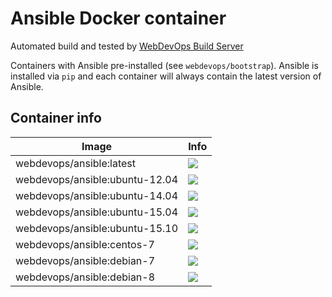 # Ansible Docker container

Automated build and tested by [WebDevOps Build Server](https://build.webdevops.io/)

Containers with Ansible pre-installed (see `webdevops/bootstrap`).
Ansible is installed via `pip` and each container will always contain the latest version of Ansible.

## Container info

Image                               | Info                                                                       
----------------------------------- | ----------------------------------------------------------------------------------
webdevops/ansible:latest            | [![](https://badge.imagelayers.io/webdevops/ansible:latest.svg)](https://imagelayers.io/?images=webdevops/ansible:latest 'Get your own badge on imagelayers.io')
webdevops/ansible:ubuntu-12.04      | [![](https://badge.imagelayers.io/webdevops/ansible:ubuntu-12.04.svg)](https://imagelayers.io/?images=webdevops/ansible:ubuntu-12.04 'Get your own badge on imagelayers.io')
webdevops/ansible:ubuntu-14.04      | [![](https://badge.imagelayers.io/webdevops/ansible:ubuntu-14.04.svg)](https://imagelayers.io/?images=webdevops/ansible:ubuntu-14.04 'Get your own badge on imagelayers.io')
webdevops/ansible:ubuntu-15.04      | [![](https://badge.imagelayers.io/webdevops/ansible:ubuntu-15.04.svg)](https://imagelayers.io/?images=webdevops/ansible:ubuntu-15.04 'Get your own badge on imagelayers.io')
webdevops/ansible:ubuntu-15.10      | [![](https://badge.imagelayers.io/webdevops/ansible:ubuntu-15.10.svg)](https://imagelayers.io/?images=webdevops/ansible:ubuntu-15.14 'Get your own badge on imagelayers.io')
webdevops/ansible:centos-7          | [![](https://badge.imagelayers.io/webdevops/ansible:centos-7.svg)](https://imagelayers.io/?images=webdevops/ansible:centos-7 'Get your own badge on imagelayers.io')
webdevops/ansible:debian-7          | [![](https://badge.imagelayers.io/webdevops/ansible:debian-7.svg)](https://imagelayers.io/?images=webdevops/ansible:debian-7 'Get your own badge on imagelayers.io')
webdevops/ansible:debian-8          | [![](https://badge.imagelayers.io/webdevops/ansible:debian-8.svg)](https://imagelayers.io/?images=webdevops/ansible:debian-8 'Get your own badge on imagelayers.io')

